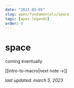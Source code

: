 ```yaml
---
date: "2023-03-05"
slug: apex/fundamentals/space
tags: [apex-legends]
order: 4
---
```


# space

coming eventually

[[intro-to-macro|next note →]]

*last updated: march 5, 2023*